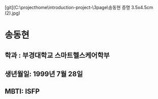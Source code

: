 

[git](C:\projecthome\introduction-project-\3page\송동현 증명 3.5x4.5cm (2).jpg)
# 송동현 
## 학과 : 부경대학교 스마트헬스케어학부
## 생년월일: 1999년 7월 28일
## MBTI: ISFP
